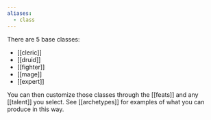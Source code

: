 ```yaml
---
aliases:
  - class
---
```


There are 5 base classes:

* [[cleric]]
* [[druid]]
* [[fighter]]
* [[mage]]
* [[expert]]

You can then customize those classes through the [[feats]] and any [[talent]] you select.  See [[archetypes]] for examples of what you can produce in this way.
